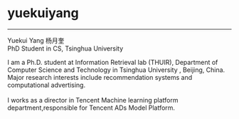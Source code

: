 # yuekuiyang
---
Yuekui Yang  杨月奎<br>
PhD Student in CS, Tsinghua University


I am a Ph.D. student at Information Retrieval lab (THUIR), Department of Computer Science and Technology in Tsinghua University , Beijing, China.  Major research interests include recommendation systems and computational advertising. <br><br>
I works as a director in Tencent Machine learning platform department,responsible for Tencent ADs Model Platform.
